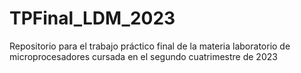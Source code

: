 # TPFinal_LDM_2023
Repositorio para el trabajo práctico final de la materia laboratorio de microprocesadores cursada en el segundo cuatrimestre de 2023
